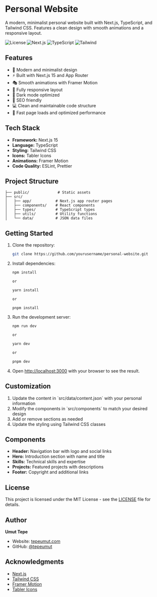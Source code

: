 # Personal Website

A modern, minimalist personal website built with Next.js, TypeScript, and Tailwind CSS. Features a clean design with
smooth animations and a responsive layout.

![License](https://img.shields.io/badge/license-MIT-blue.svg)
![Next.js](https://img.shields.io/badge/Next.js-15.0-black)
![TypeScript](https://img.shields.io/badge/TypeScript-5.0-blue)
![Tailwind](https://img.shields.io/badge/Tailwind-3.4-38bdf8)

## Features

- 🎨 Modern and minimalist design
- ⚡ Built with Next.js 15 and App Router
- 🎭 Smooth animations with Framer Motion
- 📱 Fully responsive layout
- 🌙 Dark mode optimized
- 🎯 SEO friendly
- 💻 Clean and maintainable code structure
- 🚀 Fast page loads and optimized performance

## Tech Stack

- **Framework:** Next.js 15
- **Language:** TypeScript
- **Styling:** Tailwind CSS
- **Icons:** Tabler Icons
- **Animations:** Framer Motion
- **Code Quality:** ESLint, Prettier

## Project Structure

```
├── public/             # Static assets
├── src/
│   ├── app/           # Next.js app router pages
│   ├── components/    # React components
│   ├── types/         # TypeScript types
│   ├── utils/         # Utility functions
│   └── data/          # JSON data files
```

## Getting Started

1. Clone the repository:
   ```bash
   git clone https://github.com/yourusername/personal-website.git
   ```

2. Install dependencies:
   ```bash
   npm install

   or

   yarn install

   or

   pnpm install
   ```

3. Run the development server:

   ```bash
   npm run dev

   or

   yarn dev

   or

   pnpm dev
   ```

4. Open [http://localhost:3000](http://localhost:3000) with your browser to see the result.

## Customization

1. Update the content in \`src/data/content.json\` with your personal information
2. Modify the components in \`src/components\` to match your desired design
3. Add or remove sections as needed
4. Update the styling using Tailwind CSS classes

## Components

- **Header:** Navigation bar with logo and social links
- **Hero:** Introduction section with name and title
- **Skills:** Technical skills and expertise
- **Projects:** Featured projects with descriptions
- **Footer:** Copyright and additional links

## License

This project is licensed under the MIT License - see the [LICENSE](LICENSE) file for details.

## Author

**Umut Tepe**

- Website: [tepeumut.com](https://tepeumut.com)
- GitHub: [@tepeumut](https://github.com/tepeumut)

## Acknowledgments

- [Next.js](https://nextjs.org/)
- [Tailwind CSS](https://tailwindcss.com/)
- [Framer Motion](https://www.framer.com/motion/)
- [Tabler Icons](https://tabler-icons.io/)